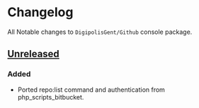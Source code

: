 # Changelog

All Notable changes to `DigipolisGent/Github` console package.

## [Unreleased]
### Added
- Ported repo:list command and authentication from php_scripts_bitbucket.




[Unreleased]: https://bitbucket.org/DigipolisGentgent/php_scripts_github/branches/compare/develop%0Dmaster

